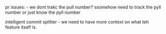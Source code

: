 pr issues: 
    - we dont trakc the pull number? ssomehow need to track the pyll  number or just know the pyll number

intelligent commit splitter
    - we need to have more context on what teh feature itself is.